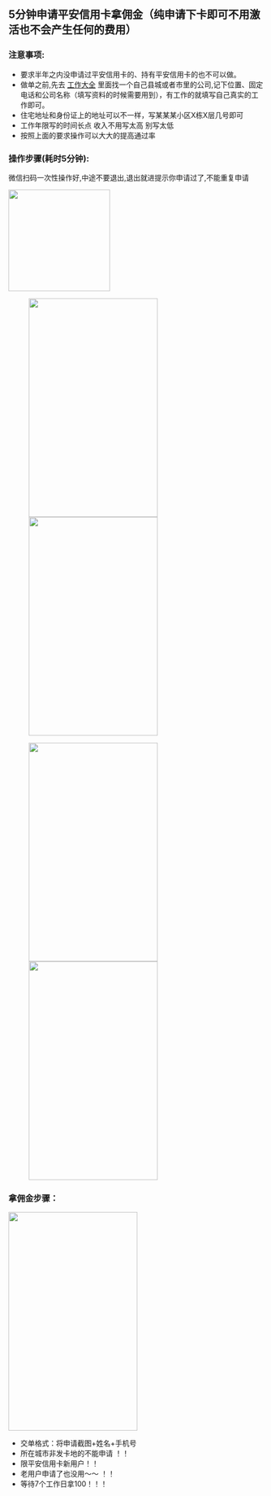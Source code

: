 ## 5分钟申请平安信用卡拿佣金（纯申请下卡即可不用激活也不会产生任何的费用）
### 注意事项:
* 要求半年之内没申请过平安信用卡的、持有平安信用卡的也不可以做。
* 做单之前,先去 [工作大全](http://shop.99114.com/?from=singlemessage&isappinstalled=0) 里面找一个自己县城或者市里的公司,记下位置、固定电话和公司名称（填写资料的时候需要用到），有工作的就填写自己真实的工作即可。
* 住宅地址和身份证上的地址可以不一样，写某某某小区X栋X层几号即可
* 工作年限写的时间长点 收入不用写太高 别写太低
* 按照上面的要求操作可以大大的提高通过率


### 操作步骤(耗时5分钟):
微信扫码一次性操作好,中途不要退出,退出就进提示你申请过了,不能重复申请

<img src="http://m.qpic.cn/psb?/V136jZEC1zMlyg/CT8XqzX*ScEg3fGnvJBwOdR0MKiB1RIzzl781Pn*AHE!/b/dDABAAAAAAAA&bo=kAKSAgAAAAADByA!&rf=viewer_4" height="200" width="200">
<figure class="half">
    <img src="http://m.qpic.cn/psb?/V136jZEC1zMlyg/26w1a7md63qfBNn5MauR2bQwbg0lpven25QoGqdzWro!/b/dDABAAAAAAAA&bo=*gCTAQAAAAADB04!&rf=viewer_4" height="430" width="254">
<img src="http://m.qpic.cn/psb?/V136jZEC1zMlyg/*Jjo*.gcn*wbgeNCuYKsGuoyevf*vZE7.YXhQSexOsg!/b/dDMBAAAAAAAA&bo=yABgAQAAAAADF5s!&rf=viewer_4" height="430" width="254">
</figure>

<figure class="half">
   <img src="http://m.qpic.cn/psb?/V136jZEC1zMlyg/F2KQkooP.9JrT0a7FkK.4DA4eI88MuOL6U*sCQ6dyd0!/b/dDMBAAAAAAAA&bo=zQBmAQAAAAADF5g!&rf=viewer_4" height="430" width="254">
<img src="http://m.qpic.cn/psb?/V136jZEC1zMlyg/I1wF1F8CZcAEVN9ehn4UZXSX5T0i2q*f*T1EcIP7VlA!/b/dGEBAAAAAAAA&bo=7wCpAQAAAAADF3U!&rf=viewer_4" height="430" width="254">
</figure>


### 拿佣金步骤：

<img src="http://m.qpic.cn/psb?/V136jZEC1zMlyg/iUI3sAbOovfb7n4YvqQ6qaOrp6jXYF3Uxp2ocI1uzSY!/b/dDABAAAAAAAA&bo=BQHMAQAAAAADF*s!&rf=viewer_4" height="430" width="254">

* 交单格式：将申请截图+姓名+手机号
* 所在城市非发卡地的不能申请 ！！
* 限平安信用卡新用户！！
* 老用户申请了也没用～～ ！！
* 等待7个工作日拿100！！！
